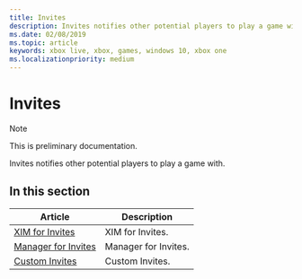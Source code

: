 ```yaml
---
title: Invites
description: Invites notifies other potential players to play a game with.
ms.date: 02/08/2019
ms.topic: article
keywords: xbox live, xbox, games, windows 10, xbox one
ms.localizationpriority: medium
---
```


# Invites

> [!NOTE]
> This is preliminary documentation.

Invites notifies other potential players to play a game with.


## In this section

| Article | Description |
|---------|-------------|
| [XIM for Invites](xim/index.md) | XIM for Invites. |
| [Manager for Invites](manager/index.md) | Manager for Invites. |
| [Custom Invites](custom/index.md) | Custom Invites. |
